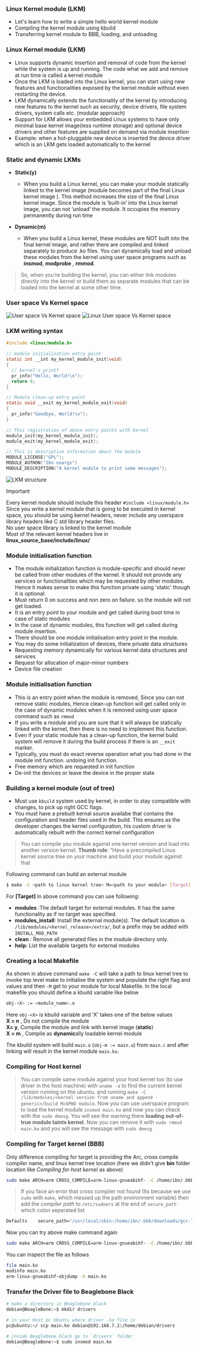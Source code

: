 ### Linux Kernel module (LKM)
- Let's learn how to write a simple hello world kernel module
- Compiling the kernel module using kbuild
- Transferring kernel module to BBB, loading, and unloading     

### Linux Kernel module (LKM)
- Linux supports dynamic insertion and removal of code from the kernel while the system is up and running. The code what we add and remove at run time is called a kernel module    
- Once the LKM is loaded into the Linux kernel, you can start using new features and functionalities exposed by the kernel module without even restarting the device.      
- LKM dynamically extends the functionality of the kernel by introducing new features to the kernel such as security, device drivers, file system drivers, system calls etc. (modular approach)    
- Support for LKM allows your embedded Linux systems to have only minimal base kernel image(less runtime storage) and optional device drivers and other features are supplied on demand via module insertion      
- Example: when a hot-pluggable new device is inserted the device driver which is an LKM gets loaded automatically to the kernel        
    
### Static and dynamic LKMs
- **Static(y)**
  - When you build a Linux kernel, you can make your module statically linked to the kernel image (module becomes part of the final Linux kernel image ). This method increases the size of the final Linux kernel image. Since the module is ‘built-in’ into the Linux kernel image, you can not ‘unload’ the module. It occupies the memory permanently during run time    
     
- **Dynamic(m)**
  - When you build a Linux kernel, these modules are NOT built into the final kernel image, and rather there are compiled and linked separately to produce .ko files. You can dynamically load and unload these modules from the kernel using user space programs such as **insmod**, **modprobe** , **rmmod**.
    
> So, when you’re building the kernel, you can either link modules directly into the kernel or build them as separate modules that can be loaded into the kernel at some other time.      

### User space Vs Kernel space   

<img src="images/u-k-general.png" alt="User space Vs Kernel space">     

<img src="images/u-k-linux.png" alt="Linux User space Vs Kernel space">     

### LKM writing syntax   
```c
#include <linux/module.h>

// module initialisation entry point
static int __int my_kernel_module_init(void)
{
  // kernel's printf
  pr_info("Hello, World!\n");
  return 0;
}

// Module clean-up entry point
static void __exit my_kernel_module_exit(void)
{
  pr_info("Goodbye, World!\n");
}

// This registration of above entry points with kernel
module_init(my_kernel_module_init);
module_exit(my_kernel_module_exit);

// This is descriptive information about the module
MODULE_LICENSE("GPL");
MODULE_AUTHON("Ibn noargs")
MODULE_DESCRIPTION("A kernel module to print some messages");
```        
<img src="images/lkm_structure.png" alt="LKM structure">      
     
> [!IMPORTANT]   
> Every kernel module should include this header `#include <linux/module.h>`    
> Since you write a kernel module that is going to be executed in kernel space, you should be using kernel headers, never include any userspace library headers like C std library header files.    
> No user space library is linked to the kernel module  
> Most of the relevant kernel headers live in **linux_source_base/include/linux/**    
     
### Module initialisation function    
- The module initialization function is module-specific and should never be called from other modules of the kernel. It should not provide any services or functionalities which may be requested by other modules. Hence it makes sense to make this function private using 'static' though it is optional.
- Must return 0 on success and non zero on failure. so the module will not get loaded.   
- It is an entry point to your module and get called during boot time in case of static modules    
- In the case of dynamic modules, this function will get called during module insertion.    
- There should be one module initialisation entry point in the module.     
-  You may do some initialization of devices, there private data structures
- Requesting memory dynamically for various kernel data structures
and services
- Request for allocation of major-minor numbers   
- Device file creation   

### Module initialisation function     
- This is an entry point when the module is removed, Since you can not remove static modules, Hence clean-up function will get called
only in the case of dynamic modules when it is removed using user space command such as `rmmod`   
- If you write a module and you are sure that it will always be statically linked with the kernel, then there is no need to implement this function.   
- Even if your static module has a clean-up function, the kernel build system will remove it during the build process if there is an `__exit` marker.     
- Typically, you must do exact reverse operation what you had done in the module init function. undoing init function.    
- Free memory which are requested in init function   
- De-init the devices or leave the device in the proper state
    
### Building a kernel module (out of tree)    
- Must use `kbuild` system used by kernel, in order to stay compatible with changes, to pick up right GCC flags.  
- You must have a prebuilt kernal source availabe that contains the configuration and header files used in the build. This ensures as the developer changes the kernel configuration, his custom driver is automatically rebuilt with the correct kernel configuration   
    
> You can compile you module against one kernel version and load into another version kernel. **Thumb rule**: “Have a precompiled Linux kernel source tree on your machine and build your module against that      
   
Following command can build an external module   
```bash
$ make -C <path to linux kernel tree> M=<path to your module> [Target]
```    

For **[Target]** in above command you can use following:    
- **modules** :The default target for external modules. It has the same functionality as if no target was specified.    
- **modules_install**: Install the external module(s). The default location is `/lib/modules/<kernel_release>/extra/`, but a prefix may be added with `INSTALL_MOD_PATH`
- **clean** : Remove all generated files in the module directory only.   
- **help**: List the available targets for external modules      

### Creating a local Makefile   
As shown in above command `make -C` will take a path to linux kernel tree to invoke top level make to initialise the system and populate the right flag and values and then `-M` get to your module for local Makefile. In the local makefile you should define a kbuild variable like below
```bash
obj-<X> := <module_name>.o
```   

Here `obj-<X>` is kbuild variable and ‘X’ takes one of the below values   
**X = n** , Do not compile the module   
**X= y**, Compile the module and link with kernel image (**static**)   
**X = m** , Compile as **dynamic**ally loadable kernel module          
                     
The kbuild system will build `main.o` (`obj-m := main.o`) from `main.c` and after linking will result in the kernel module `main.ko`.    
    
### Compiling for Host kernel    
> You can compile same module against your host kernel too (to use driver in the host machine) with `uname -a` to find the current kernel version running on the ubuntu. and running `make -C /lib/modules/<kernel version from uname and append -generic>/build M=$PWD module`. Now you can use userspace program to load the kernel module `insmod main.ko` and now you can check with the `sudo dmesg`. You will see the warning there **loading out-of-true module taints kernel**. Now you can remove it with `sudo rmmod main.ko` and you will see the message with `sudo dmesg`     

### Compiling for Target kernel (BBB)       
Only difference compiling for target is providing the Arc, cross compile compiler name, and linux kernel tree location (here we didn't give **bin** folder location like *Compiling for host kernel* as above)   
```bash
sudo make ARCH=arm CROSS_COMPILE=arm-linux-gnueabihf- -C /home/ibn/.bbb/source/linux_bbb_6.1/ M=$PWD modules   
```     
   
> If you face an error that cross compiler not found (Its because we use `sudo` with `make`, which messed up the path environment variable) then add the *compiler path* to `/etc/sudoers` at the end of `secure_path` which colon seperated list   
```bash
Defaults    secure_path="/usr/local/sbin:/home/ibn/.bbb/downloads/gcc-linaro-7.5.0-2019.12-x86_64_arm-linux-gnueabihf/bin"
```    
    
Now you can try above make command again 
```bash
sudo make ARCH=arm CROSS_COMPILE=arm-linux-gnueabihf- -C /home/ibn/.bbb/source/linux_bbb_6.1/ M=$PWD modules   
```    

You can inspect the file as follows   
```bash
file main.ko
modinfo main.ko
arm-linux-gnueabihf-objdump -h main.ko
```       
     
### Transfer the Driver file to Beaglebone Black     
```bash
# make a directory in Beaglebone black
debian@BeagleBone:~$ mkdir drivers   

# in your Host pc Ubuntu where driver .ko file is
pc@ubuntu:~/ scp main.ko debian@192.168.7.2:/home/debian/drivers   
    
# inside Beaglebone black go to `drivers` folder
debian@BeagleBone:~$ sudo insmod main.ko   
```   